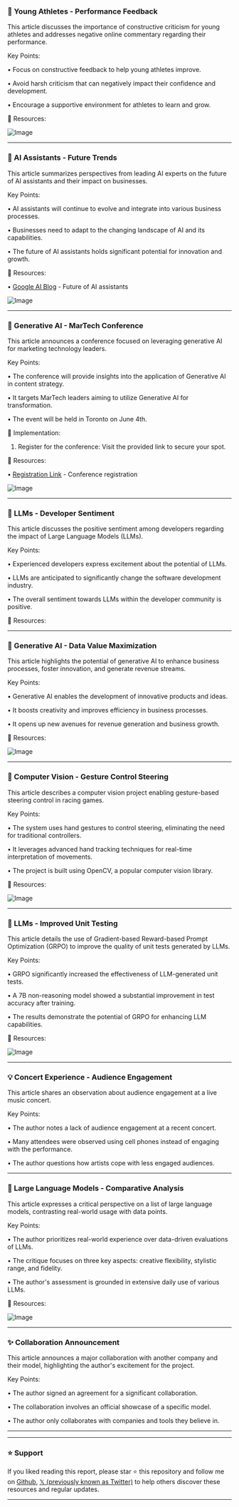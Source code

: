 ### 🤖 Young Athletes - Performance Feedback

This article discusses the importance of constructive criticism for young athletes and addresses negative online commentary regarding their performance.

Key Points:

•  Focus on constructive feedback to help young athletes improve.


•  Avoid harsh criticism that can negatively impact their confidence and development.


•  Encourage a supportive environment for athletes to learn and grow.



🔗 Resources:

![Image](https://pbs.twimg.com/media/GrAjmc2WsAEKaDv?format=jpg&name=small)


---

### 🚀 AI Assistants - Future Trends

This article summarizes perspectives from leading AI experts on the future of AI assistants and their impact on businesses.

Key Points:

•  AI assistants will continue to evolve and integrate into various business processes.


•  Businesses need to adapt to the changing landscape of AI and its capabilities.


•  The future of AI assistants holds significant potential for innovation and growth.



🔗 Resources:

• [Google AI Blog](https://goo.gle/4j5zf8T) - Future of AI assistants


![Image](https://pbs.twimg.com/media/GrAiwCDXcAAtnK-?format=jpg&name=small)


---

### 🚀 Generative AI - MarTech Conference

This article announces a conference focused on leveraging generative AI for marketing technology leaders.

Key Points:

•  The conference will provide insights into the application of Generative AI in content strategy.


•  It targets MarTech leaders aiming to utilize Generative AI for transformation.


•  The event will be held in Toronto on June 4th.



🚀 Implementation:

1. Register for the conference: Visit the provided link to secure your spot.


🔗 Resources:

• [Registration Link](https://hubs.ly/Q03mtGRh0) - Conference registration


![Image](https://pbs.twimg.com/media/GrACCngXAAEXGta?format=jpg&name=small)


---

### 🤖 LLMs - Developer Sentiment

This article discusses the positive sentiment among developers regarding the impact of Large Language Models (LLMs).

Key Points:

•  Experienced developers express excitement about the potential of LLMs.


•  LLMs are anticipated to significantly change the software development industry.


•  The overall sentiment towards LLMs within the developer community is positive.



🔗 Resources:


---

### 🤖 Generative AI - Data Value Maximization

This article highlights the potential of generative AI to enhance business processes, foster innovation, and generate revenue streams.

Key Points:

•  Generative AI enables the development of innovative products and ideas.


•  It boosts creativity and improves efficiency in business processes.


•  It opens up new avenues for revenue generation and business growth.



🔗 Resources:

![Image](https://pbs.twimg.com/ext_tw_video_thumb/1923030984250802176/pu/img/2HNx55to-at68gOI.jpg)


---

### 🤖 Computer Vision - Gesture Control Steering

This article describes a computer vision project enabling gesture-based steering control in racing games.

Key Points:

•  The system uses hand gestures to control steering, eliminating the need for traditional controllers.


•  It leverages advanced hand tracking techniques for real-time interpretation of movements.


•  The project is built using OpenCV, a popular computer vision library.



🔗 Resources:

![Image](https://pbs.twimg.com/amplify_video_thumb/1922721743518474240/img/3rCQ7GOHb0WYwn6f.jpg)


---

### 🤖 LLMs - Improved Unit Testing

This article details the use of Gradient-based Reward-based Prompt Optimization (GRPO) to improve the quality of unit tests generated by LLMs.

Key Points:

•  GRPO significantly increased the effectiveness of LLM-generated unit tests.


•  A 7B non-reasoning model showed a substantial improvement in test accuracy after training.


•  The results demonstrate the potential of GRPO for enhancing LLM capabilities.



🔗 Resources:

![Image](https://pbs.twimg.com/media/Gq3Lgi4XUAAfKYe?format=jpg&name=small)


---

### 💡 Concert Experience - Audience Engagement

This article shares an observation about audience engagement at a live music concert.

Key Points:

•  The author notes a lack of audience engagement at a recent concert.


•  Many attendees were observed using cell phones instead of engaging with the performance.


•  The author questions how artists cope with less engaged audiences.



---

### 🤖 Large Language Models - Comparative Analysis

This article expresses a critical perspective on a list of large language models, contrasting real-world usage with data points.

Key Points:

•  The author prioritizes real-world experience over data-driven evaluations of LLMs.


•  The critique focuses on three key aspects: creative flexibility, stylistic range, and fidelity.


•  The author's assessment is grounded in extensive daily use of various LLMs.



🔗 Resources:

![Image](https://pbs.twimg.com/media/Gq1f5C6W8AEPExi?format=jpg&name=small)


---

### ✨ Collaboration Announcement

This article announces a major collaboration with another company and their model, highlighting the author's excitement for the project.

Key Points:

•  The author signed an agreement for a significant collaboration.


•  The collaboration involves an official showcase of a specific model.


•  The author only collaborates with companies and tools they believe in.



---


---

### ⭐️ Support

If you liked reading this report, please star ⭐️ this repository and follow me on [Github](https://github.com/Drix10), [𝕏 (previously known as Twitter)](https://x.com/DRIX_10_) to help others discover these resources and regular updates.

---